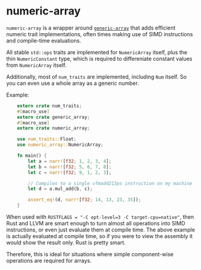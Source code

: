 numeric-array
=============

`numeric-array` is a wrapper around [`generic-array`](https://github.com/fizyk20/generic-array) that adds efficient numeric trait implementations, often times making use of SIMD instructions and compile-time evaluations.

All stable `std::ops` traits are implemented for `NumericArray` itself, plus the thin `NumericConstant` type, which is required to differeniate constant values from `NumericArray` itself.

Additionally, most of `num_traits` are implemented, including `Num` itself. So you can even use a whole array as a generic number.

Example:

```rust
    extern crate num_traits;
    #[macro_use]
    extern crate generic_array;
    #[macro_use]
    extern crate numeric_array;

    use num_traits::Float;
    use numeric_array::NumericArray;

    fn main() {
        let a = narr![f32; 1, 2, 3, 4];
        let b = narr![f32; 5, 6, 7, 8];
        let c = narr![f32; 9, 1, 2, 3];

        // Compiles to a single vfmadd213ps instruction on my machine
        let d = a.mul_add(b, c);

        assert_eq!(d, narr![f32; 14, 13, 23, 35]);
    }
```

When used with `RUSTFLAGS = "-C opt-level=3 -C target-cpu=native"`, then Rust and LLVM are smart enough to turn almost all operations into SIMD instructions, or even just evaluate them at compile time. The above example is actually evaluated at compile time, so if you were to view the assembly it would show the result only. Rust is pretty smart.

Therefore, this is ideal for situations where simple component-wise operations are required for arrays.